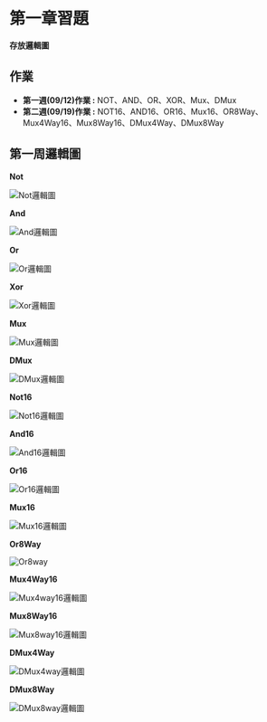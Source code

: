 # 第一章習題

**存放邏輯圖**


## 作業
* **第一週(09/12)作業 :** NOT、AND、OR、XOR、Mux、DMux
* **第二週(09/19)作業 :** NOT16、AND16、OR16、Mux16、OR8Way、Mux4Way16、Mux8Way16、DMux4Way、DMux8Way


## 第一周邏輯圖

**Not**

![Not邏輯圖](link)

**And**

![And邏輯圖](L)

**Or**

![Or邏輯圖](L)

**Xor**

![Xor邏輯圖](l)

**Mux**

![Mux邏輯圖](l)

**DMux**

![DMux邏輯圖](l)

**Not16**

![Not16邏輯圖](l)

**And16**

![And16邏輯圖](l)

**Or16**

![Or16邏輯圖](l)

**Mux16**

![Mux16邏輯圖](l)

**Or8Way**

![Or8way](l)

**Mux4Way16**

![Mux4way16邏輯圖](l)

**Mux8Way16**

![Mux8way16邏輯圖](l)

**DMux4Way**

![DMux4way邏輯圖](l)

**DMux8Way**

![DMux8way邏輯圖](l)
